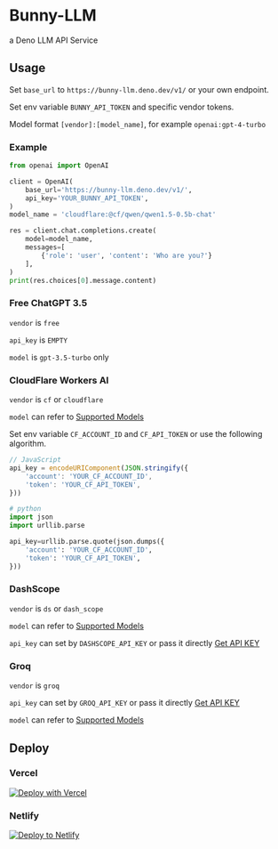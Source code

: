 # Bunny-LLM

a Deno LLM API Service

## Usage

Set `base_url` to `https://bunny-llm.deno.dev/v1/` or your own endpoint.

Set env variable `BUNNY_API_TOKEN` and specific vendor tokens.

Model format `[vendor]:[model_name]`, for example `openai:gpt-4-turbo`

### Example

```python
from openai import OpenAI

client = OpenAI(
    base_url='https://bunny-llm.deno.dev/v1/',
    api_key='YOUR_BUNNY_API_TOKEN',
)
model_name = 'cloudflare:@cf/qwen/qwen1.5-0.5b-chat'

res = client.chat.completions.create(
    model=model_name,
    messages=[
        {'role': 'user', 'content': 'Who are you?'}
    ],
)
print(res.choices[0].message.content)
```

### Free ChatGPT 3.5

`vendor` is `free`

`api_key` is `EMPTY`

`model` is `gpt-3.5-turbo` only

### CloudFlare Workers AI

`vendor` is `cf` or `cloudflare`

`model` can refer to [Supported Models](https://developers.cloudflare.com/workers-ai/models/)

Set env variable `CF_ACCOUNT_ID` and `CF_API_TOKEN` or use the following algorithm.

```javascript
// JavaScript
api_key = encodeURIComponent(JSON.stringify({
    'account': 'YOUR_CF_ACCOUNT_ID',
    'token': 'YOUR_CF_API_TOKEN',
}))
```

```python
# python
import json
import urllib.parse

api_key=urllib.parse.quote(json.dumps({
    'account': 'YOUR_CF_ACCOUNT_ID',
    'token': 'YOUR_CF_API_TOKEN',
}))
```

### DashScope

`vendor` is `ds` or `dash_scope`

`model` can refer to [Supported Models](https://help.aliyun.com/zh/dashscope/developer-reference/model-square/)

`api_key` can set by `DASHSCOPE_API_KEY` or pass it directly [Get API KEY](https://dashscope.console.aliyun.com/apiKey)


### Groq

`vendor` is `groq`

`api_key` can set by `GROQ_API_KEY` or pass it directly [Get API KEY](https://console.groq.com/keys)

`model` can refer to [Supported Models](https://console.groq.com/docs/models)

## Deploy

### Vercel

[![Deploy with Vercel](https://vercel.com/button)](https://vercel.com/new/clone?repository-url=https%3A%2F%2Fgithub.com%2FIvanLuLyf%2Fbunny-llm)

### Netlify

[![Deploy to Netlify](https://www.netlify.com/img/deploy/button.svg)](https://app.netlify.com/start/deploy?repository=https://github.com/IvanLuLyf/bunny-llm/)